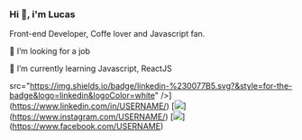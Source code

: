 ### Hi 👋, i'm Lucas

Front-end Developer, Coffe lover and Javascript fan.

👯 I’m looking for a job

🌱 I’m currently learning Javascript, ReactJS

src="https://img.shields.io/badge/linkedin-%230077B5.svg?&style=for-the-badge&logo=linkedin&logoColor=white" />]
(https://www.linkedin.com/in/USERNAME/) 
[<img src = "https://img.shields.io/badge/instagram-%23E4405F.svg?&style=for-the-badge&logo=instagram&logoColor=white">]
(https://www.instagram.com/USERNAME/) 
[<img src = "https://img.shields.io/badge/facebook-%231877F2.svg?&style=for-the-badge&logo=facebook&logoColor=white">]
(https://www.facebook.com/USERNAME)

<!--
**LucasWandermurem/LucasWandermurem** is a ✨ _special_ ✨ repository because its `README.md` (this file) appears on your GitHub profile.

Here are some ideas to get you started:

- 🔭 I’m currently working on ...
- 🌱 I’m currently learning ...
- 👯 I’m looking to collaborate on ...
- 🤔 I’m looking for help with ...
- 💬 Ask me about ...
- 📫 How to reach me: ...
- 😄 Pronouns: ...
- ⚡ Fun fact: ...
-->
